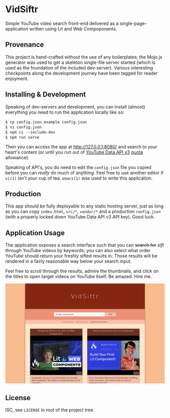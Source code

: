 # VidSiftr

Simple YouTube video search front-end delivered as a single-page-application
written using Lit and Web Compoponents.

## Provenance

This project is hand-crafted without the use of any boilerplates; the Mojo.js
generator was used to get a skeleton single-file server started (which is used
as the foundation of the included dev-server). Various interesting checkpoints
along the development journey have been tagged for reader enjoyment.

## Installing & Development

Speaking of dev-servers and development, you can install (almost) everything
you need to run the application locally like so:

```
$ cp config.json.example config.json
$ vi config.json
$ npm ci --include-dev
$ npm run serve
```

Then you can access the app at http://127.0.0.1:8080/ and search to your
heart's content (or until you run out of [YouTube Data API v3][1] [quota][2]
allowance).

Speaking of API's, you do need to edit the `config.json` file you copied before
you can _really_ do much of anything. Feel free to use another editor if
`vi(1)` isn't your cup of tea. `emacs(1)` was used to write this application.

[1]: https://developers.google.com/youtube/v3/getting-started
[2]: https://developers.google.com/youtube/v3/determine_quota_cost

## Production

This app _should be_ fully deployable to any static hosting server, just as
long as you can copy `index.html`, `src/*`, `vendor/*` and a production
`config.json` (with a properly locked down YouTube Data API v3 API key). Good
luck.

## Application Usage

The application exposes a search interface such that you can ~~search for~~
*sift through* YouTube videos by keywords; you can also select what order
YouTube should return your freshly sifted results in. Those results will be
rendered in a fairly reasonable way below your search input.

Feel free to scroll through the results, admire the thumbnails, and click on
the titles to open target videos on YouTube itself. Be amazed. Hire me.

![Screenshot of VidSiftr in Action](screenshot.png?raw=true "VidSiftr in Action")

## License

ISC, see `LICENSE` in root of the project tree.
